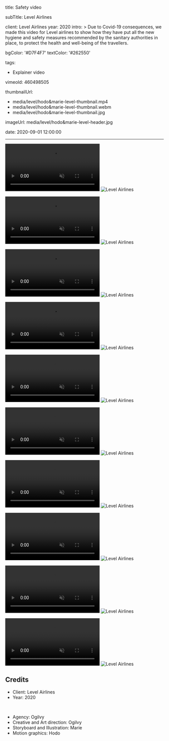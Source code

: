 title: Safety video

subTitle: Level Airlines

client: Level Airlines
year: 2020
intro: >
  Due to Covid-19 consequences, we made this video for Level airlines to show how they have put all the new hygiene and safety measures recommended by the sanitary authorities in place, to protect the health and well-being of the travellers.

bgColor: '#D7F4F7'
textColor: '#262550'

tags:
  - Explainer video

vimeoId: 460498505

thumbnailUrl:
  - media/level/hodo&marie-level-thumbnail.mp4
  - media/level/hodo&marie-level-thumbnail.webm
  - media/level/hodo&marie-level-thumbnail.jpg

imageUrl: media/level/hodo&marie-level-header.jpg

date: 2020-09-01 12:00:00



---
<!-- This is a 2x VIDEO gallery -->
<!-- Always add a linebreak between images -->
<!-- It needs two images between paragraph tags -->
<div class="gallery gallery-video gallery-2">
	<p>
		<video playsinline="playsinline" muted>
			<source src="/media/level/hodo&marie-level-01.mp4" type="video/mp4">
			<source src="/media/level/hodo&marie-level-01.webm" type="video/webm">
		</video>
		<img src="/media/level/hodo&marie-level-01.png" alt="Level Airlines">
	</p>
	<p>
		<video playsinline="playsinline" muted>
			<source src="/media/level/hodo&marie-level-02.mp4" type="video/mp4">
			<source src="/media/level/hodo&marie-level-02.webm" type="video/webm">
		</video>
		<img src="/media/level/hodo&marie-level-02.png" alt="Level Airlines">
	</p>
</div>

<!-- This is a 2x VIDEO gallery -->
<!-- Always add a linebreak between images -->
<!-- It needs two images between paragraph tags -->
<div class="gallery gallery-video gallery-2">
	<p>
		<video playsinline="playsinline" muted>
			<source src="/media/level/hodo&marie-level-03.mp4" type="video/mp4">
			<source src="/media/level/hodo&marie-level-03.webm" type="video/webm">
		</video>
		<img src="/media/level/hodo&marie-level-03.png" alt="Level Airlines">
	</p>
	<p> <video playsinline="playsinline" muted>
			<source src="/media/level/hodo&marie-level-04.mp4" type="video/mp4">
			<source src="/media/level/hodo&marie-level-04.webm" type="video/webm">
		</video>
		<img src="/media/level/hodo&marie-level-04.png" alt="Level Airlines">
	</p>
</div>

<!-- This is a 2x VIDEO gallery -->
<!-- Always add a linebreak between images -->
<!-- It needs two images between paragraph tags -->
<div class="gallery gallery-video gallery-2">
	<p>
		<video playsinline="playsinline" muted>
			<source src="/media/level/hodo&marie-level-05.mp4" type="video/mp4">
			<source src="/media/level/hodo&marie-level-05.webm" type="video/webm">
		</video>
		<img src="/media/level/hodo&marie-level-05.png" alt="Level Airlines">
	</p>
	<p>
		<video playsinline="playsinline" muted>
			<source src="/media/level/hodo&marie-level-06.mp4" type="video/mp4">
			<source src="/media/level/hodo&marie-level-06.webm" type="video/webm">
		</video>
		<img src="/media/level/hodo&marie-level-06.png" alt="Level Airlines">
	</p>
</div>

<!-- This is a 2x VIDEO gallery -->
<!-- Always add a linebreak between images -->
<!-- It needs two images between paragraph tags -->
<div class="gallery gallery-video gallery-2">
	<p>
		<video playsinline="playsinline" muted>
			<source src="/media/level/hodo&marie-level-07.mp4" type="video/mp4">
			<source src="/media/level/hodo&marie-level-07.webm" type="video/webm">
		</video>
		<img src="/media/level/hodo&marie-level-07.png" alt="Level Airlines">
	</p>
	<p>
		<video playsinline="playsinline" muted>
			<source src="/media/level/hodo&marie-level-08.mp4" type="video/mp4">
			<source src="/media/level/hodo&marie-level-08.webm" type="video/webm">
		</video>
		<img src="/media/level/hodo&marie-level-08.png" alt="Level Airlines">
	</p>
</div>

<!-- This is a 2x VIDEO gallery -->
<!-- Always add a linebreak between images -->
<!-- It needs two images between paragraph tags -->
<div class="gallery gallery-video gallery-2">
	<p>
		<video playsinline="playsinline" muted>
			<source src="/media/level/hodo&marie-level-09.mp4" type="video/mp4">
			<source src="/media/level/hodo&marie-level-09.webm" type="video/webm">
		</video>
		<img src="/media/level/hodo&marie-level-09.png" alt="Level Airlines">
	</p>
	<p>
		<video playsinline="playsinline" muted>
			<source src="/media/level/hodo&marie-level-10.mp4" type="video/mp4">
			<source src="/media/level/hodo&marie-level-10.webm" type="video/webm">
		</video>
		<img src="/media/level/hodo&marie-level-10.png" alt="Level Airlines">
	</p>
</div>


<!-- Sample credits secion -->

## Credits

* Client: Level Airlines
* Year: 2020  
  
<br>

* Agency: Ogilvy
* Creative and Art direction: Ogilvy
* Storyboard and Illustration: Marie
* Motion graphics: Hodo